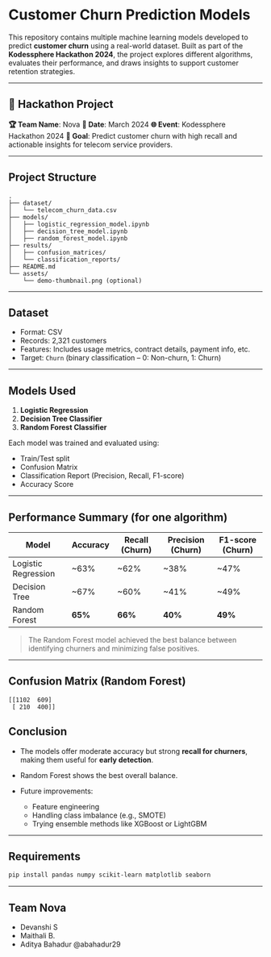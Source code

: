# Customer Churn Prediction Models

This repository contains multiple machine learning models developed to predict **customer churn** using a real-world dataset. Built as part of the **Kodessphere Hackathon 2024**, the project explores different algorithms, evaluates their performance, and draws insights to support customer retention strategies.

---

## 🌟 Hackathon Project

**🏆 Team Name**: Nova
**📅 Date**: March 2024
**🌐 Event**: Kodessphere Hackathon 2024
**📍 Goal**: Predict customer churn with high recall and actionable insights for telecom service providers.

---

## Project Structure

```
.
├── dataset/
│   └── telecom_churn_data.csv
├── models/
│   ├── logistic_regression_model.ipynb
│   ├── decision_tree_model.ipynb
│   ├── random_forest_model.ipynb
├── results/
│   ├── confusion_matrices/
│   └── classification_reports/
├── README.md
└── assets/
    └── demo-thumbnail.png (optional)
```

---

## Dataset

* Format: CSV
* Records: 2,321 customers
* Features: Includes usage metrics, contract details, payment info, etc.
* Target: `Churn` (binary classification – 0: Non-churn, 1: Churn)

---

## Models Used

1. **Logistic Regression**
2. **Decision Tree Classifier**
3. **Random Forest Classifier**

Each model was trained and evaluated using:

* Train/Test split
* Confusion Matrix
* Classification Report (Precision, Recall, F1-score)
* Accuracy Score

---

## Performance Summary (for one algorithm)

| Model               | Accuracy | Recall (Churn) | Precision (Churn) | F1-score (Churn) |
| ------------------- | -------- | -------------- | ----------------- | ---------------- |
| Logistic Regression | \~63%    | \~62%          | \~38%             | \~47%            |
| Decision Tree       | \~67%    | \~60%          | \~41%             | \~49%            |
| Random Forest       | **65%**  | **66%**        | **40%**           | **49%**          |

> The Random Forest model achieved the best balance between identifying churners and minimizing false positives.

---

## Confusion Matrix (Random Forest)

```
[[1102  609]
 [ 210  400]]
```

## Conclusion

* The models offer moderate accuracy but strong **recall for churners**, making them useful for **early detection**.
* Random Forest shows the best overall balance.
* Future improvements:

  * Feature engineering
  * Handling class imbalance (e.g., SMOTE)
  * Trying ensemble methods like XGBoost or LightGBM

---

## Requirements

```bash
pip install pandas numpy scikit-learn matplotlib seaborn
```

---

##  Team Nova

* Devanshi S
* Maithali B. 
* Aditya Bahadur @abahadur29
